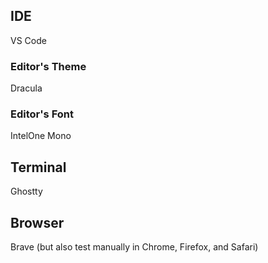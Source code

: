 ## IDE

VS Code

### Editor's Theme

Dracula

### Editor's Font

IntelOne Mono

## Terminal

Ghostty

## Browser

Brave (but also test manually in Chrome, Firefox, and Safari)
